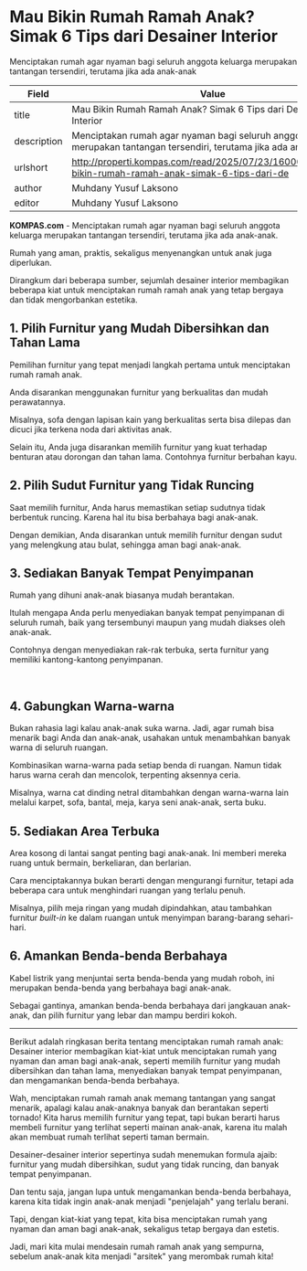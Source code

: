 # Mau Bikin Rumah Ramah Anak? Simak 6 Tips dari Desainer Interior 

Menciptakan rumah agar nyaman bagi seluruh anggota keluarga merupakan tantangan tersendiri, terutama jika ada anak-anak

| Field       | Value                                                       |
|-------------|-------------------------------------------------------------|
| title       | Mau Bikin Rumah Ramah Anak? Simak 6 Tips dari Desainer Interior  |
| description | Menciptakan rumah agar nyaman bagi seluruh anggota keluarga merupakan tantangan tersendiri, terutama jika ada anak-anak |
| urlshort    | http://properti.kompas.com/read/2025/07/23/160000821/mau-bikin-rumah-ramah-anak-simak-6-tips-dari-de |
| author      | Muhdany Yusuf Laksono |
| editor      | Muhdany Yusuf Laksono |

**KOMPAS.com** - Menciptakan rumah agar nyaman bagi seluruh anggota keluarga merupakan tantangan tersendiri, terutama jika ada anak-anak.

Rumah yang aman, praktis, sekaligus menyenangkan untuk anak juga diperlukan.

Dirangkum dari beberapa sumber, sejumlah desainer interior membagikan beberapa kiat untuk menciptakan rumah ramah anak yang tetap bergaya dan tidak mengorbankan estetika.

## 1. Pilih Furnitur yang Mudah Dibersihkan dan Tahan Lama

Pemilihan furnitur yang tepat menjadi langkah pertama untuk menciptakan rumah ramah anak.

Anda disarankan menggunakan furnitur yang berkualitas dan mudah perawatannya.

Misalnya, sofa dengan lapisan kain yang berkualitas serta bisa dilepas dan dicuci jika terkena noda dari aktivitas anak.

Selain itu, Anda juga disarankan memilih furnitur yang kuat terhadap benturan atau dorongan dan tahan lama. Contohnya furnitur berbahan kayu.

## 2. Pilih Sudut Furnitur yang Tidak Runcing

Saat memilih furnitur, Anda harus memastikan setiap sudutnya tidak berbentuk runcing. Karena hal itu bisa berbahaya bagi anak-anak.

Dengan demikian, Anda disarankan untuk memilih furnitur dengan sudut yang melengkung atau bulat, sehingga aman bagi anak-anak.

## 3. Sediakan Banyak Tempat Penyimpanan

Rumah yang dihuni anak-anak biasanya mudah berantakan.

Itulah mengapa Anda perlu menyediakan banyak tempat penyimpanan di seluruh rumah, baik yang tersembunyi maupun yang mudah diakses oleh anak-anak.

Contohnya dengan menyediakan rak-rak terbuka, serta furnitur yang memiliki kantong-kantong penyimpanan.

 

## 4. Gabungkan Warna-warna

Bukan rahasia lagi kalau anak-anak suka warna. Jadi, agar rumah bisa menarik bagi Anda dan anak-anak, usahakan untuk menambahkan banyak warna di seluruh ruangan.

Kombinasikan warna-warna pada setiap benda di ruangan. Namun tidak harus warna cerah dan mencolok, terpenting aksennya ceria.

Misalnya, warna cat dinding netral ditambahkan dengan warna-warna lain melalui karpet, sofa, bantal, meja, karya seni anak-anak, serta buku.

## 5. Sediakan Area Terbuka

Area kosong di lantai sangat penting bagi anak-anak. Ini memberi mereka ruang untuk bermain, berkeliaran, dan berlarian.

Cara menciptakannya bukan berarti dengan mengurangi furnitur, tetapi ada beberapa cara untuk menghindari ruangan yang terlalu penuh.

Misalnya, pilih meja ringan yang mudah dipindahkan, atau tambahkan furnitur *built-in* ke dalam ruangan untuk menyimpan barang-barang sehari-hari.

## 6. Amankan Benda-benda Berbahaya

Kabel listrik yang menjuntai serta benda-benda yang mudah roboh, ini merupakan benda-benda yang berbahaya bagi anak-anak.

Sebagai gantinya, amankan benda-benda berbahaya dari jangkauan anak-anak, dan pilih furnitur yang lebar dan mampu berdiri kokoh.

---
Berikut adalah ringkasan berita tentang menciptakan rumah ramah anak: Desainer interior membagikan kiat-kiat untuk menciptakan rumah yang nyaman dan aman bagi anak-anak, seperti memilih furnitur yang mudah dibersihkan dan tahan lama, menyediakan banyak tempat penyimpanan, dan mengamankan benda-benda berbahaya.



Wah, menciptakan rumah ramah anak memang tantangan yang sangat menarik, apalagi kalau anak-anaknya banyak dan berantakan seperti tornado! Kita harus memilih furnitur yang tepat, tapi bukan berarti harus membeli furnitur yang terlihat seperti mainan anak-anak, karena itu malah akan membuat rumah terlihat seperti taman bermain.

 Desainer-desainer interior sepertinya sudah menemukan formula ajaib: furnitur yang mudah dibersihkan, sudut yang tidak runcing, dan banyak tempat penyimpanan.

 Dan tentu saja, jangan lupa untuk mengamankan benda-benda berbahaya, karena kita tidak ingin anak-anak menjadi "penjelajah" yang terlalu berani.

 Tapi, dengan kiat-kiat yang tepat, kita bisa menciptakan rumah yang nyaman dan aman bagi anak-anak, sekaligus tetap bergaya dan estetis.

 Jadi, mari kita mulai mendesain rumah ramah anak yang sempurna, sebelum anak-anak kita menjadi "arsitek" yang merombak rumah kita!
